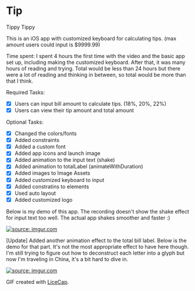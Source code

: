 # Tip
Tippy Tippy

This is an iOS app with customized keyboard for calculating tips. (max amount users could input is $9999.99)

Time spent: I spent 4 hours the first time with the video and the basic app set up, 
including making the customized keyboard. After that, it was many hours of reading and trying. 
Total would be less than 24 hours but there were a lot of reading and thinking in between,
so total would be more than that I think.

Required Tasks:
* [x] Users can input bill amount to calculate tips. (18%, 20%, 22%)
* [x] Users can view their tip amount and total amount

Optional Tasks:
* [x] Changed the colors/fonts
* [x] Added constraints
* [x] Added a custom font
* [x] Added app icons and launch image
* [x] Added animation to the input text (shake)
* [x] Added animation to totalLabel (animateWithDuration)
* [x] Added images to Image Assets
* [x] Added customized keyboard to input
* [x] Added constratins to elements
* [x] Used auto layout
* [x] Added customized logo

Below is my demo of this app. The recording doesn't show the shake effect for input text too well. The actual app shakes smoother and faster :) 

<a href="http://imgur.com/92oYQjF"><img src="http://i.imgur.com/92oYQjF.gif" title="source: imgur.com" /></a>

[Update]
Added another animation effect to the total bill label. Below is the demo for that part. It's not the most appropriate effect to have here though. I'm still trying to figure out how to deconstruct each letter into a glyph but now I'm traveling in China, it's a bit hard to dive in.

<a href="http://imgur.com/M0mnXoP"><img src="http://i.imgur.com/M0mnXoP.gif" title="source: imgur.com" /></a>

GIF created with [LiceCap](http://www.cockos.com/licecap/).
